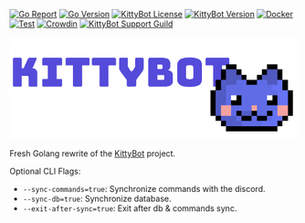[![Go Report](https://goreportcard.com/badge/github.com/KittyBot-Org/KittyBotGo)](https://goreportcard.com/report/github.com/KittyBot-Org/KittyBotGo)
[![Go Version](https://img.shields.io/github/go-mod/go-version/KittyBot-Org/KittyBotGo)](https://golang.org/doc/devel/release.html)
[![KittyBot License](https://img.shields.io/github/license/KittyBot-Org/KittyBotGo)](LICENSE)
[![KittyBot Version](https://img.shields.io/github/v/tag/KittyBot-Org/KittyBotGo?label=release)](https://github.com/KittyBot-Org/KittyBotGo/releases/latest)
[![Docker](https://github.com/KittyBot-Org/KittyBotGo/actions/workflows/docker-build.yml/badge.svg)](https://github.com/KittyBot-Org/KittyBotGo/actions/workflows/docker-build.yml)
[![Test](https://github.com/KittyBot-Org/KittyBotGo/actions/workflows/go-test.yml/badge.svg)](https://github.com/KittyBot-Org/KittyBotGo/actions/workflows/go-test.yml)
[![Crowdin](https://badges.crowdin.net/kittybot/localized.svg)](https://crowdin.com/project/kittybot)
[![KittyBot Support Guild](https://discordapp.com/api/guilds/608506410803658753/embed.png?style=shield)](https://discord.gg/sD3ABd5)

[![Website Banner](.github/banner.png)](https://kittybot.de)

Fresh Golang rewrite of the [KittyBot](https://github.com/KittyBot-Org/KittyBot) project.

Optional CLI Flags:

- `--sync-commands=true`: Synchronize commands with the discord.
- `--sync-db=true`: Synchronize database.
- `--exit-after-sync=true`: Exit after db & commands sync.
